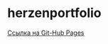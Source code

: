# herzenportfolio
<a href=https://forsen14.github.io/herzenportfolio/ target="_blank">Ссылка на Git-Hub Pages</a> <br>
